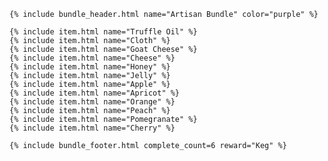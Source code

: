 <div class="bundle">

    {% include bundle_header.html name="Artisan Bundle" color="purple" %}

    {% include item.html name="Truffle Oil" %}
    {% include item.html name="Cloth" %}
    {% include item.html name="Goat Cheese" %}
    {% include item.html name="Cheese" %}
    {% include item.html name="Honey" %}
    {% include item.html name="Jelly" %}
    {% include item.html name="Apple" %}
    {% include item.html name="Apricot" %}
    {% include item.html name="Orange" %}
    {% include item.html name="Peach" %}
    {% include item.html name="Pomegranate" %}
    {% include item.html name="Cherry" %}

    {% include bundle_footer.html complete_count=6 reward="Keg" %}

</div>